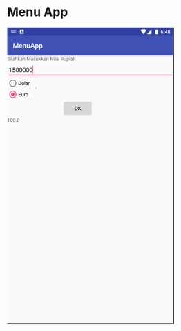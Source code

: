 # Menu App
![alt text](https://github.com/rizalagus26rpl/Menu-App/blob/master/Menu%20App.PNG?raw=true)
